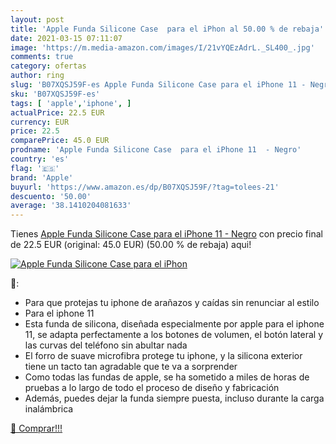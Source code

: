 ```yaml
---
layout: post
title: 'Apple Funda Silicone Case  para el iPhon al 50.00 % de rebaja'
date: 2021-03-15 07:11:07
image: 'https://m.media-amazon.com/images/I/21vYQEzAdrL._SL400_.jpg'
comments: true
category: ofertas
author: ring
slug: 'B07XQSJ59F-es Apple Funda Silicone Case para el iPhone 11 - Negro'
sku: 'B07XQSJ59F-es'
tags: [ 'apple','iphone', ]
actualPrice: 22.5 EUR
currency: EUR
price: 22.5
comparePrice: 45.0 EUR
prodname: 'Apple Funda Silicone Case  para el iPhone 11  - Negro'
country: 'es'
flag: '🇪🇸'
brand: 'Apple'
buyurl: 'https://www.amazon.es/dp/B07XQSJ59F/?tag=tolees-21'
descuento: '50.00'
average: '38.1410204081633'
---
```


Tienes [Apple Funda Silicone Case  para el iPhone 11  - Negro](https://www.amazon.es/dp/B07XQSJ59F/?tag=tolees-21) con precio final de  22.5 EUR (original: 45.0 EUR) (50.00 %  de rebaja) aqui!

[![Apple Funda Silicone Case  para el iPhon](https://m.media-amazon.com/images/I/21vYQEzAdrL._SL400_.jpg)](https://www.amazon.es/dp/B07XQSJ59F/?tag=tolees-21)

🔎:

- Para que protejas tu iphone de arañazos y caídas sin renunciar al estilo
- Para el iphone 11
- Esta funda de silicona, diseñada especialmente por apple para el iphone 11, se adapta perfectamente a los botones de volumen, el botón lateral y las curvas del teléfono sin abultar nada
- El forro de suave microfibra protege tu iphone, y la silicona exterior tiene un tacto tan agradable que te va a sorprender
- Como todas las fundas de apple, se ha sometido a miles de horas de pruebas a lo largo de todo el proceso de diseño y fabricación
- Además, puedes dejar la funda siempre puesta, incluso durante la carga inalámbrica

[🛒 Comprar!!!](https://www.amazon.es/dp/B07XQSJ59F/?tag=tolees-21)
